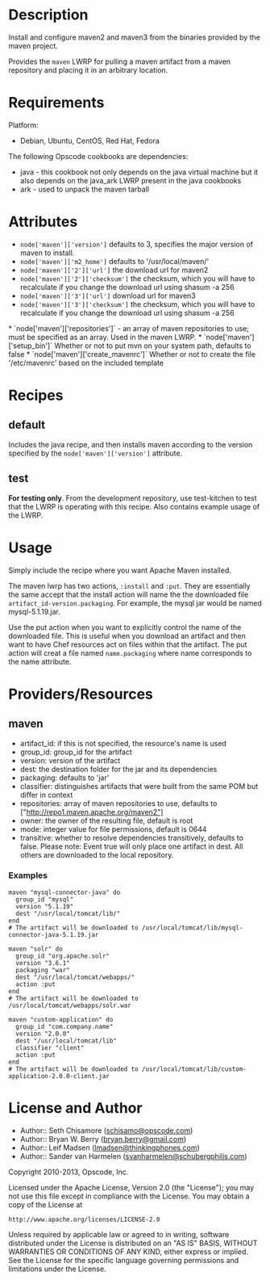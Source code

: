 Description
===========

Install and configure maven2 and maven3 from the binaries provided by
the maven project.

Provides the `maven` LWRP for pulling a maven artifact from a maven
repository and placing it in an arbitrary location.

Requirements
============

Platform:

* Debian, Ubuntu, CentOS, Red Hat, Fedora

The following Opscode cookbooks are dependencies:

* java - this cookbook not only depends on the java virtual machine
  but it also depends on the java_ark LWRP present in the java cookbooks
* ark - used to unpack the maven tarball

Attributes
==========

* `node['maven']['version']`  defaults to 3, specifies the major
  version of maven to install.
* `node['maven']['m2_home']`  defaults to  '/usr/local/maven/'
* `node['maven']['2']['url']`  the download url for maven2
* `node['maven']['2']['checksum']`  the checksum, which you will have
 to recalculate if you change the download url using shasum -a 256 <file>
* `node['maven']['3']['url']` download url for maven3
* `node['maven']['3']['checksum']` the checksum, which you will have
 to recalculate if you change the download url using shasum -a 256
 <file>
* `node['maven']['repositories']` - an array of maven repositories to
  use; must be specified as an array. Used in the maven LWRP.
* `node['maven']['setup_bin']` Whether or not to put mvn on your
 system path, defaults to false
 * `node['maven']['create_mavenrc']` Whether or not to create the file
 '/etc/mavenrc' based on the included template

Recipes
=======

## default

Includes the java recipe, and then installs maven according to the
version specified by the `node['maven']['version']` attribute.

## test

**For testing only**. From the development repository, use test-kitchen to
test that the LWRP is operating with this recipe. Also contains
example usage of the LWRP.

Usage
=====

Simply include the recipe where you want Apache Maven installed.

The maven lwrp has two actions, `:install` and `:put`. They are
essentially the same accept that the install action will name the the
downloaded file `artifact_id-version.packaging`. For example, the
mysql jar would be named mysql-5.1.19.jar.

Use the put action when you want to explicitly control the name of the
downloaded file. This is useful when you download an artifact and then
want to have Chef resources act on files within that the artifact. The
put action will creat a file named `name.packaging` where name
corresponds to the name attribute.

Providers/Resources
===================

## maven

* artifact_id: if this is not specified, the resource's name is used
* group_id: group_id for the artifact
* version: version of the artifact
* dest: the destination folder for the jar and its dependencies
* packaging: defaults to 'jar'
* classifier: distinguishes artifacts that were built from the same POM but differ in context
* repositories: array of maven repositories to use, defaults to
 ["http://repo1.maven.apache.org/maven2"]
* owner: the owner of the resulting file, default is root
* mode: integer value for file permissions, default is 0644
* transitive: whether to resolve dependencies transitively, defaults to false. Please note: Event true will only place one artifact in dest. All others are downloaded to the local repository.

### Examples

    maven "mysql-connector-java" do
      group_id "mysql"
      version "5.1.19"
      dest "/usr/local/tomcat/lib/"
    end
    # The artifact will be downloaded to /usr/local/tomcat/lib/mysql-connector-java-5.1.19.jar

    maven "solr" do
      group_id "org.apache.solr"
      version "3.6.1"
      packaging "war"
      dest "/usr/local/tomcat/webapps/"
      action :put
    end
    # The artifact will be downloaded to /usr/local/tomcat/webapps/solr.war

    maven "custom-application" do
      group_id "com.company.name"
      version "2.0.0"
      dest "/usr/local/tomcat/lib"
      classifier "client"
      action :put
    end
    # The artifact will be downloaded to /usr/local/tomcat/lib/custom-application-2.0.0-client.jar

License and Author
==================

- Author:: Seth Chisamore (<schisamo@opscode.com>)
- Author:: Bryan W. Berry (<bryan.berry@gmail.com>)
- Author:: Leif Madsen (<lmadsen@thinkingphones.com>)
- Author:: Sander van Harmelen (<svanharmelen@schubergphilis.com>)

Copyright 2010-2013, Opscode, Inc.

Licensed under the Apache License, Version 2.0 (the "License");
you may not use this file except in compliance with the License.
You may obtain a copy of the License at

    http://www.apache.org/licenses/LICENSE-2.0

Unless required by applicable law or agreed to in writing, software
distributed under the License is distributed on an "AS IS" BASIS,
WITHOUT WARRANTIES OR CONDITIONS OF ANY KIND, either express or implied.
See the License for the specific language governing permissions and
limitations under the License.
